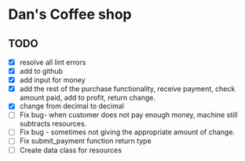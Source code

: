 # Dan's Coffee shop

## TODO

 - [X] resolve all lint errors
 - [X] add to github
 - [X] add input for money
 - [X] add the rest of the purchase functionality, receive payment, check amount paid, add to profit, return change.
 - [X] change from decimal to decimal
 - [ ] Fix bug- when customer does not pay enough money, machine still subtracts resources. 
 - [ ] Fix bug - sometimes not giving the appropriate amount of change.
 - [ ] Fix submit_payment function return type
 - [ ] Create data class for resources 
